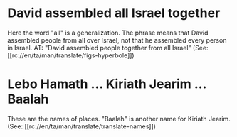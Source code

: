 # David assembled all Israel together

Here the word "all" is a generalization. The phrase means that David assembled people from all over Israel, not that he assembled every person in Israel. AT: "David assembled people together from all Israel" (See: [[rc://en/ta/man/translate/figs-hyperbole]])

# Lebo Hamath ... Kiriath Jearim ... Baalah

These are the names of places. "Baalah" is another name for Kiriath Jearim. (See: [[rc://en/ta/man/translate/translate-names]])


